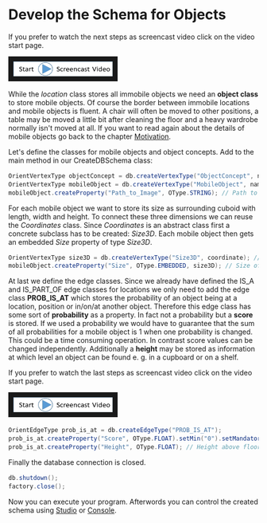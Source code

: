 # Develop the Schema for Objects
If you prefer to watch the next steps as screencast video click on the video start page.

<a href="EclipseRobotWorldModel2b.mp4
" target="_blank"><img src="StartScreencastVideo.jpg"
alt="Eclipse Video" width="200" height="30" border="10" /></a>

While the *location* class stores all immobile objects we need an **object class** to store mobile objects. Of course the border between immobile locations and mobile objects is fluent. A chair will often be moved to other positions, a table may be moved a little bit after cleaning the floor and a heavy wardrobe normally isn't moved at all. If you want to read again about the details of mobile objects go back to the chapter [Motivation](motivation.md#Objects-and-Object-Concepts).

Let's define the classes for mobile objects and object concepts. Add to the main method in our CreateDBSchema class:

```java
OrientVertexType objectConcept = db.createVertexType("ObjectConcept", namedVertex); // Object types like cup, plate, table, ...
OrientVertexType mobileObject = db.createVertexType("MobileObject", namedVertex); // Real Objects like the red cup with the little crack
mobileObject.createProperty("Path_to_Image", OType.STRING); // Path to image file
```

For each mobile object we want to store its size as surrounding cuboid with length, width and height. To connect these three dimensions we can reuse the *Coordinates* class. Since *Coordinates* is an abstract class first a concrete subclass has to be created: *Size3D*. Each mobile object then gets an embedded *Size* property of type *Size3D*.

```java
OrientVertexType size3D = db.createVertexType("Size3D", coordinate); // The abstract class coordinate is used to store sizes of objects
mobileObject.createProperty("Size", OType.EMBEDDED, size3D); // Size of an object with x > y and z = height in the object's default position

```

At last we define the edge classes. Since we already have defined the IS_A and IS_PART_OF edge classes for locations we only need to add the edge class **PROB_IS_AT** which stores the probability of an object being at a location, position or in/on/at another object. Therefore this edge class has some sort of **probability** as a property. In fact not a probability but a **score** is stored. If we used a probability we would have to guarantee that the sum of all probabilities for a mobile object is 1 when one probability is changed. This could be a time consuming operation. In contrast score values can be changed independently. Additionally a **height** may be stored as information at which level an object can be found e. g. in a cupboard or on a shelf.

If you prefer to watch the last steps as screencast video click on the video start page.

<a href="EclipseRobotWorldModel2c.mp4
" target="_blank"><img src="StartScreencastVideo.jpg"
alt="Eclipse Video" width="200" height="30" border="10" /></a>

```java
OrientEdgeType prob_is_at = db.createEdgeType("PROB_IS_AT");
prob_is_at.createProperty("Score", OType.FLOAT).setMin("0").setMandatory(true).setNotNull(true);
prob_is_at.createProperty("Height", OType.FLOAT); // Height above floor for robot's linear drive
```

Finally the database connection is closed.

```java
db.shutdown();
factory.close();
```

Now you can execute your program. Afterwords you can control the created schema using [Studio](http://orientdb.com/docs/last/Home-page.html) or [Console](http://orientdb.com/docs/last/Console-Commands.html).

